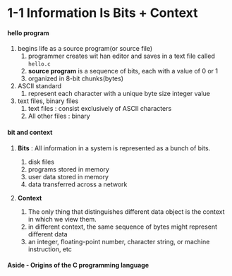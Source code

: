 # 1-1 Information Is Bits + Context

#### hello program

1. begins life as a source program(or source file)
   1. programmer creates wit han editor and saves in a text file called `hello.c`
   2. **source program** is a sequence of bits, each with a value of 0 or 1
   3. organized in 8-bit chunks(bytes)
2. ASCII standard
   1. represent each character with a unique byte size integer value
3. text files, binary files
   1. text files : consist exclusively of ASCII characters
   2. All other files : binary

#### bit and context

1. **Bits** : All information in a system is represented as a bunch of bits.

   1. disk files
   2. programs stored in memory
   3. user data stored in memory
   4. data transferred across a network

2. **Context**
   1. The only thing that distinguishes different data object is the context in which we view them.
   2. in different context, the same sequence of bytes might represent different data
   3. an integer, floating-point number, character string, or machine instruction, etc

#### Aside - Origins of the C programming language

